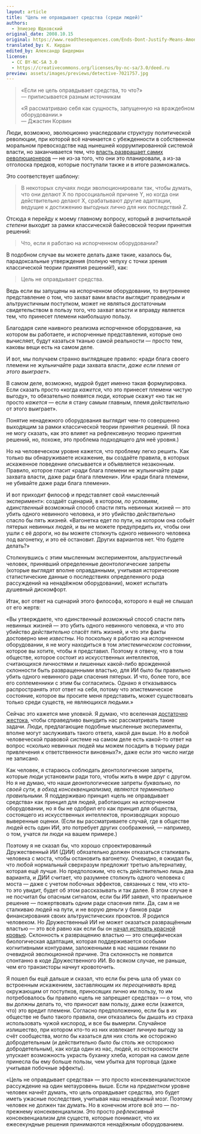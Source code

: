 ```yaml
---
layout: article
title: "Цель не оправдывает средства (среди людей)"
authors:
  - Элиезер Юдковский
original_date: 2008.10.15
original: https://www.readthesequences.com/Ends-Dont-Justify-Means-Among-Humans
translated_by: К. Кирдан
edited_by: Александр Бидерман
license:
  - CC BY-NC-SA 3.0
  - https://creativecommons.org/licenses/by-nc-sa/3.0/deed.ru
preview: assets/images/previews/detective-7021757.jpg
---
```

> «Если не цель оправдывает средства, то что?»<br>
> — приписывается разным источникам
>
> «Я рассматриваю себя как сущность, запущенную на враждебном оборудовании.»<br>
> — Джастин Корвин

Люди, возможно, эволюционно унаследовали структуру политической революции, при которой всё начинается с убежденности в собственном моральном превосходстве над нынешней коррумпированной системой власти, но заканчивается тем, что [власть развращает самих революционеров](https://www.lesswrong.com/posts/v8rghtzWCziYuMdJ5/why-does-power-corrupt) — не из-за того, что они это планировали, а из-за отголоска предков, которые поступали также и в итоге размножались.

Это соответствует шаблону:

> В некоторых случаях люди эволюционировали так, чтобы думать, что они делают X по просоциальной причине Y, но когда они действительно делают X, срабатывают другие адаптации, ведущие к достижению выгодных лично для них последствий Z.

Отсюда я перейду к моему главному вопросу, который _в значительной степени_ выходит за рамки классической байесовской теории принятия решений:

> Что, если я работаю на испорченном оборудовании?

В подобном случае вы можете делать даже такие, казалось бы, парадоксальные утверждения (полную чепуху с точки зрения классической теории принятия решений!), как:

> Цель не оправдывает средства.

Ведь если вы запущены на испорченном оборудовании, то внутреннее представление о том, что захват вами власти _выглядит_ праведным и альтруистичным поступком, может не являться достаточным свидетельством в пользу того, что захват власти и вправду является тем, что принесет племени наибольшую пользу.

Благодаря силе наивного реализма испорченное оборудование, на котором вы работаете, и испорченные представления, которые оно вычисляет, будут казаться тканью самой реальности — просто тем, каковы вещи есть на самом деле.

И вот, мы получаем странно выглядящее правило: «ради блага своего племени не жульничайте ради захвата власти, _даже если племя от этого выиграет_».

В самом деле, возможно, мудрой будет именно такая формулировка. Если сказать просто «когда _кажется_, что это принесет племени чистую выгоду», то обязательно появятся люди, которые скажут «но так не просто _кажется_ — если я стану самым главным, племя _действительно_ от этого выиграет».

Понятие ненадежного оборудования выглядит чем-то совершенно выходящим за рамки классической теории принятия решений. (Я пока не могу сказать, как это влияет на рефлексивную теорию принятия решений, но, похоже, это проблема подходящего для неё уровня.)

Но на человеческом уровне кажется, что проблему легко решить. Как только вы обнаруживаете искажение, вы создаёте правила, в которых искаженное поведение описывается и объявляется незаконным. Правило, которое гласит «ради блага племени не жульничайте ради захвата власти, даже ради блага племени». Или «ради блага племени, не убивайте даже ради блага племени».

И вот приходит философ и представляет свой «мысленный эксперимент»: создаёт сценарий, в котором, _по условиям_, _единственный_ возможный способ спасти пять невинных жизней — это убить одного невинного человека, и это убийство _действительно_ спасло бы пять жизней. «Вагонетка едет по пути, на котором она собьёт пятерых невинных людей, и вы не можете предупредить их, чтобы они ушли с её дороги, но вы можете столкнуть одного невинного человека под вагонетку, и это её остановит. Других вариантов нет. Что будете делать?»

Столкнувшись с этим мысленным экспериментом, альтруистичный человек, принявший определенные деонтологические запреты (которые выглядят вполне оправданными, учитывая исторические статистические данные о последствиях определенного рода рассуждений на ненадёжном оборудовании), может испытать душевный дискомфорт.

Итак, вот ответ на сценарий этого философа, которого я ещё не слышал от его жертв:

«Вы утверждаете, что _единственный возможный_ способ спасти пять невинных жизней — это убить одного невинного человека, и что это убийство _действительно_ спасёт пять жизней, и что эти факты достоверно мне _известны_. Но поскольку я работаю на испорченном оборудовании, я не могу находиться в том _эпистемическом состоянии_, которое вы хотите, чтобы я представил. Поэтому я отвечу, что в том обществе, которое состоит из искусственных интеллектов, считающихся личностями и лишенных какой-либо врожденной склонности быть развращенными властью, для ИИ было бы правильно убить одного невинного ради спасения пятерых. И что, более того, все его соплеменники с этим бы согласились. Однако я отказываюсь распространять этот ответ на себя, потому что эпистемическое состояние, которое вы просите меня представить, может существовать только среди существ, не являющихся людьми.»

Сейчас это кажется мне уловкой. Я думаю, что вселенная [достаточно жестока](https://www.lesswrong.com/lw/uk/beyond_the_reach_of_god/), чтобы справедливо вынудить нас рассматривать такие задачи. Люди, предлагающие подобные мысленные эксперименты, вполне могут заслуживать такого ответа, какой дан выше. Но в любой человеческой правовой системе на самом деле есть какой-то ответ на вопрос «сколько невинных людей мы можем посадить в тюрьму ради привлечения к ответственности виновных?», даже если это число нигде не записано.

Как человек, я стараюсь соблюдать деонтологические запреты, которые люди установили ради того, чтобы жить в мире друг с другом. Но я не думаю, что наши деонтологические запреты _буквально, по своей сути, в обход консеквенциализма, являются терминально правильными_. Я поддерживаю принцип «цель не оправдывает средства» как принцип для людей, работающих на испорченном оборудовании, но я бы не одобрил его как принцип для общества, состоящего из искусственных интеллектов, производящих хорошо выверенные оценки. (Если вы рассматриваете случай, где в обществе людей есть один ИИ, это потребует других соображений, — например, о том, учатся ли люди на вашем примере.)

Поэтому я не сказал бы, что хорошо спроектированный Дружественный ИИ (ДИИ) обязательно должен отказаться сталкивать человека с моста, чтобы остановить вагонетку. Очевидно, я ожидал бы, что любой нормальный сверхразум предложит третью альтернативу, которая ещё лучше. Но предположим, что есть действительно лишь два варианта, и ДИИ считает, что разумнее столкнуть одного человека с моста — даже с учетом побочных эффектов, связанных с тем, что кто-то это увидит, будет об этом рассказывать и так далее. В этом случае я не посчитал бы опасным сигналом, если бы _ИИ_ заявил, что правильное решение — пожертвовать одним ради спасения пяти. Да, сам я не сталкиваю людей на пути, и не ворую деньги у банков ради финансирования своих альтруистических проектов. _Я_ родился человеком. Но Дружественный ИИ не может оказаться развращённым властью — это всё равно как если бы он [начал истекать красной кровью](https://lesswrong.ru/w/%D0%9B%D1%8E%D0%B4%D0%B8_%D0%B2_%D1%81%D0%BC%D0%B5%D1%88%D0%BD%D1%8B%D1%85_%D0%BD%D0%B0%D1%80%D1%8F%D0%B4%D0%B0%D1%85). Склонность к развращению властью — это специфическая биологическая адаптация, которая поддерживается особыми когнитивными контурами, заложенными в нас нашими генами по очевидной эволюционной причине. Эта склонность не появится спонтанно в коде Дружественного ИИ. Во всяком случае, не раньше, чем его транзисторы начнут кровоточить.

Я пошел бы ещё дальше и сказал, что если бы речь шла об умах со встроенным искажением, заставляющим их _переоценивать_ вред окружающим от поступков, приносящих лично им пользу, то им потребовалось бы правило «цель не запрещает средства» — о том, что вы должны делать то, что приносит вам пользу, даже если (кажется, что) это вредит племени. Согласно предположению, если бы в их обществе не было такого правила, они отказались бы дышать из страха использовать чужой кислород, и все бы вымерли. Случайное излишество, при котором кто-то из них извлекает личную выгоду за счёт сообщества, могло бы казаться для них столь же осторожно добродетельным (и действительно _было бы_ столь же осторожно добродетельным), как когда один из нас, людей, из осторожности упускает возможность украсть буханку хлеба, которая на самом деле принесла бы ему больше пользы, чем убытка для торговца (даже учитывая побочные эффекты).

«Цель не оправдывает средства» — это просто консеквенциалистское рассуждение на один метауровень выше. Если на _предметном_ уровне человек начнёт думать, что цель оправдывает средства, это будет иметь ужасные последствия, учитывая наш ненадёжный мозг. Поэтому человек не должен так думать. Но в конечном итоге всё это — по-прежнему консеквенциализм. Это просто _рефлексивный_ консеквенциализм для существ, которые понимают, что их ежесекундные решения принимаются ненадёжным оборудованием.
